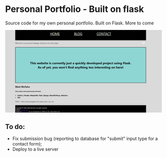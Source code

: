 # Personal Portfolio - Built on flask
 Source code for my own personal portfolio. Built on Flask. More to come
 
 ![Image of current Homepage](https://raw.githubusercontent.com/MattMcFahn/flask_proj/master/20200112_Homepage_demo.png)
 
 ## To do:
 
 * Fix submission bug (reporting to database for "submit" input type for a contact form);
 * Deploy to a live server
